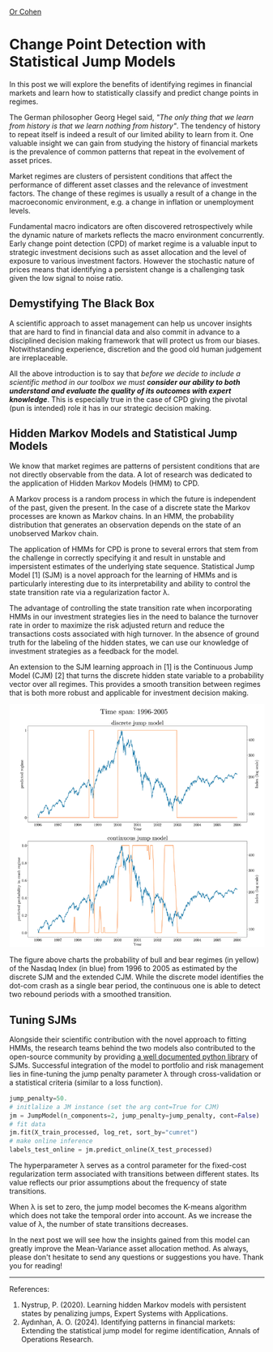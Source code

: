 [Or Cohen](/index.html)
# Change Point Detection with Statistical Jump Models
In this post we will explore the benefits of identifying regimes in financial markets and learn how to statistically classify and predict change points in regimes. 
 
The German philosopher Georg Hegel said, *"The only thing that we learn from history is that we learn nothing from history"*. The tendency of history to repeat itself is indeed a result of our limited ability to learn from it. One valuable insight we can gain from studying the history of financial markets is the prevalence of common patterns that repeat in the evolvement of asset prices.

Market regimes are clusters of persistent conditions that affect the performance of different asset classes and the relevance of investment factors. The change of these regimes is usually a result of a change in the macroeconomic environment, e.g. a change in inflation or unemployment levels.

Fundamental macro indicators are often discovered retrospectively while the dynamic nature of markets reflects the macro environment concurrently. Early change point detection (CPD) of market regime is a valuable input to strategic investment decisions such as asset allocation and the level of exposure to various investment factors.  However the stochastic nature of prices means that identifying a persistent change is a challenging task given the low signal to noise ratio.

## Demystifying The Black Box 
A scientific approach to asset management can help us uncover insights that are hard to find in financial data and also commit in advance to a disciplined decision making framework that will protect us from our biases. Notwithstanding experience, discretion and the good old human judgement are irreplaceable. 

All the above introduction is to say that _before we decide to include a scientific method in our toolbox we must **consider our ability to both understand and evaluate the quality of its outcomes with expert knowledge**_. This is especially true in the case of CPD giving the pivotal (pun is intended) role it has in our strategic decision making. 

## Hidden Markov Models and Statistical Jump Models
We know that market regimes are patterns of persistent conditions that are not directly observable from the data. A lot of research was dedicated to the application of Hidden Markov Models (HMM) to CPD.

A Markov process is a random process in which the future is independent of the past, given the present. In the case of a discrete state the Markov processes are known as Markov chains. In an HMM, the probability distribution that generates an observation depends on the state of an unobserved Markov chain. 

The application of HMMs for CPD is prone to several errors that stem from the challenge in correctly specifying it and result in unstable and impersistent estimates of the underlying state sequence. Statistical Jump Model [1] (SJM) is a novel approach for the learning of HMMs and is particularly interesting due to its interpretability and ability to control the state transition rate via a regularization factor λ. 

The advantage of controlling the state transition rate when incorporating HMMs in our investment strategies lies in the need to balance the turnover rate in order to maximize the risk adjusted return and reduce the transactions costs associated with high turnover. In the absence of ground truth for the labeling of the hidden states, we can use our knowledge of investment strategies as a feedback for the model. 

An extension to the SJM learning approach in [1] is the Continuous Jump Model (CJM) [2] that turns the discrete hidden state variable to a probability vector over all regimes. This provides a smooth transition between regimes that is both more robust and applicable for investment decision making.

![Continuous Statistical Jump Model](/images/sjm1.png)

The figure above charts the probability of bull and bear regimes (in yellow) of the Nasdaq Index (in blue) from 1996 to 2005 as estimated by the discrete SJM and the extended CJM. While the discrete model identifies the dot-com crash as a single bear period, the continuous one is able to detect two rebound periods with a smoothed transition.

## Tuning SJMs
Alongside their scientific contribution with the novel approach to fitting HMMs, the research teams behind the two models also contributed to the open-source community by providing [a well documented python library](https://github.com/Yizhan-Oliver-Shu/jump-models?tab=readme-ov-file) of SJMs. Successful integration of the model to portfolio and risk management lies in fine-tuning the jump penalty parameter λ through cross-validation or a statistical criteria (similar to a loss function).

```python
jump_penalty=50.
# initlalize a JM instance (set the arg cont=True for CJM)
jm = JumpModel(n_components=2, jump_penalty=jump_penalty, cont=False)
# fit data
jm.fit(X_train_processed, log_ret, sort_by="cumret")
# make online inference
labels_test_online = jm.predict_online(X_test_processed)
```
The hyperparameter λ serves as a control parameter for the fixed-cost regularization term associated with transitions between different states. Its value reflects our prior assumptions about the frequency of state transitions. 

When λ is set to zero, the jump model becomes the K-means algorithm which does not take the temporal order into account. As we increase the value of λ, the number of state transitions decreases. 

In the next post we will see how the insights gained from this model can greatly improve the Mean-Variance asset allocation method. As always, please don't hesitate to send any questions or suggestions you have. 
Thank you for reading!

___
References:
1.  Nystrup, P. (2020). Learning hidden Markov models with persistent states by penalizing jumps, Expert Systems with Applications.
2. Aydınhan, A. O. (2024). Identifying patterns in financial markets: Extending the statistical jump model for regime identification, Annals of Operations Research.
